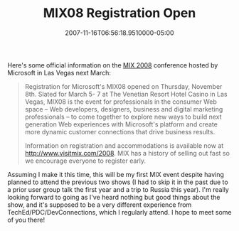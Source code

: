 ﻿---
title: MIX08 Registration Open
date: "2007-11-16T06:56:18.9510000-05:00"
description: Assuming I make it this time, this will be my first MIX event despite having planned to attend the previous two shows (I had to skip it in the past due to a prior user group talk the first year and a trip to Russia this year).
featuredImage: img/mix08-registration-open-featured.png
---

Here's some official information on the [MIX 2008](http://www.visitmix.com/2008/index.html) conference hosted by Microsoft in Las Vegas next March:

> Registration for Microsoft's MIX08 opened on Thursday, November 8th. Slated for March 5- 7 at The Venetian Resort Hotel Casino in Las Vegas, MIX08 is the event for professionals in the consumer Web space – Web developers, designers, business and digital marketing professionals – to come together to explore new ways to build next generation Web experiences with Microsoft's platform and create more dynamic customer connections that drive business results.
>
> Information on registration and accommodations is available now at <http://www.visitmix.com/2008>. MIX has a history of selling out fast so we encourage everyone to register early.

Assuming I make it this time, this will be my first MIX event despite having planned to attend the previous two shows (I had to skip it in the past due to a prior user group talk the first year and a trip to Russia this year). I'm really looking forward to going as I've heard nothing but good things about the show, and it's supposed to be a very different experience from TechEd/PDC/DevConnections, which I regularly attend. I hope to meet some of you there!

